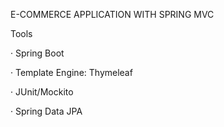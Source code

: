 E-COMMERCE APPLICATION WITH SPRING MVC


Tools

· Spring Boot

· Template Engine: Thymeleaf

· JUnit/Mockito

· Spring Data JPA